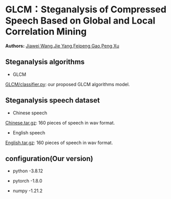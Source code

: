 # GLCM：Steganalysis of Compressed Speech Based on Global and Local Correlation Mining

**Authors:** 
[Jiawei Wang](https://github.com/Acon-Wang/),[Jie Yang](),[Feipeng Gao](),[Peng Xu]()

## Steganalysis algorithms

* GLCM

[GLCM/classifier.py](https://github.com/Acon-Wang/GLCM/blob/main/GLCM/classifier.py): our proposed GLCM algorithms model.

## Steganalysis speech dataset

* Chinese speech

[Chinese.tar.gz](https://drive.google.com/file/d/1LF2dAXHkd8TmzaDnTg0Zmbs7xVdSovMH/view?usp=sharing): 160 pieces of speech in wav format.

* English speech

[English.tar.gz](https://drive.google.com/file/d/1Uy7WyEg3y-hvefUczo_6gFyyeeTC6ohg/view?usp=sharing): 160 pieces of speech in wav format.

## configuration(Our version)

* python -3.8.12

* pytorch -1.8.0

* numpy -1.21.2


